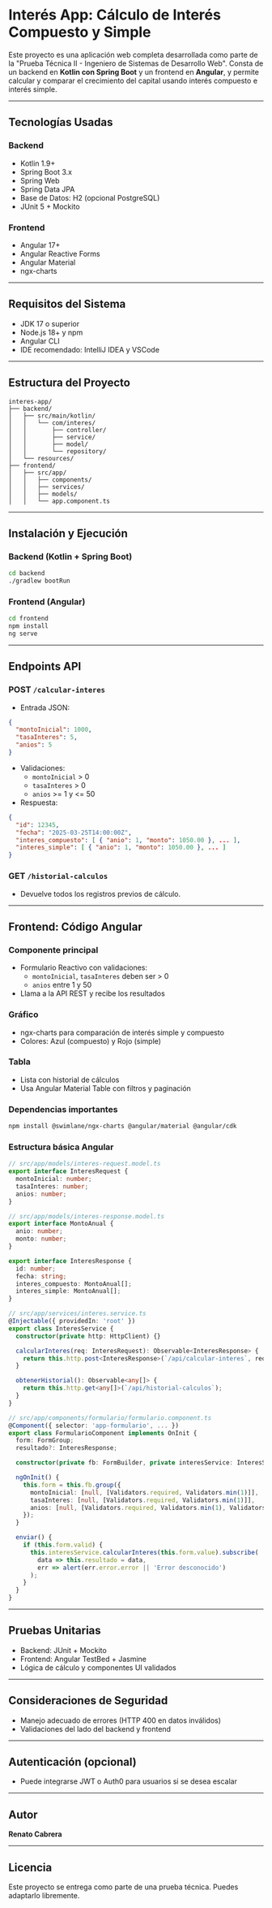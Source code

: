 # Interés App: Cálculo de Interés Compuesto y Simple

Este proyecto es una aplicación web completa desarrollada como parte de la "Prueba Técnica II - Ingeniero de Sistemas de Desarrollo Web". Consta de un backend en **Kotlin con Spring Boot** y un frontend en **Angular**, y permite calcular y comparar el crecimiento del capital usando interés compuesto e interés simple.

---

## Tecnologías Usadas

### Backend
- Kotlin 1.9+
- Spring Boot 3.x
- Spring Web
- Spring Data JPA
- Base de Datos: H2 (opcional PostgreSQL)
- JUnit 5 + Mockito

### Frontend
- Angular 17+
- Angular Reactive Forms
- Angular Material
- ngx-charts

---

## Requisitos del Sistema
- JDK 17 o superior
- Node.js 18+ y npm
- Angular CLI
- IDE recomendado: IntelliJ IDEA y VSCode

---

## Estructura del Proyecto

```
interes-app/
├── backend/
│   ├── src/main/kotlin/
│   │   └── com/interes/
│   │       ├── controller/
│   │       ├── service/
│   │       ├── model/
│   │       └── repository/
│   └── resources/
├── frontend/
│   ├── src/app/
│   │   ├── components/
│   │   ├── services/
│   │   ├── models/
│   │   └── app.component.ts
```

---

## Instalación y Ejecución

### Backend (Kotlin + Spring Boot)
```bash
cd backend
./gradlew bootRun
```

### Frontend (Angular)
```bash
cd frontend
npm install
ng serve
```

---

## Endpoints API

### POST `/calcular-interes`
- Entrada JSON:
```json
{
  "montoInicial": 1000,
  "tasaInteres": 5,
  "anios": 5
}
```
- Validaciones:
  - `montoInicial` > 0
  - `tasaInteres` > 0
  - `anios` >= 1 y <= 50
- Respuesta:
```json
{
  "id": 12345,
  "fecha": "2025-03-25T14:00:00Z",
  "interes_compuesto": [ { "anio": 1, "monto": 1050.00 }, ... ],
  "interes_simple": [ { "anio": 1, "monto": 1050.00 }, ... ]
}
```

### GET `/historial-calculos`
- Devuelve todos los registros previos de cálculo.

---

## Frontend: Código Angular

### Componente principal
- Formulario Reactivo con validaciones:
  - `montoInicial`, `tasaInteres` deben ser > 0
  - `anios` entre 1 y 50
- Llama a la API REST y recibe los resultados

### Gráfico
- ngx-charts para comparación de interés simple y compuesto
- Colores: Azul (compuesto) y Rojo (simple)

### Tabla
- Lista con historial de cálculos
- Usa Angular Material Table con filtros y paginación

### Dependencias importantes
```bash
npm install @swimlane/ngx-charts @angular/material @angular/cdk
```

### Estructura básica Angular
```ts
// src/app/models/interes-request.model.ts
export interface InteresRequest {
  montoInicial: number;
  tasaInteres: number;
  anios: number;
}

// src/app/models/interes-response.model.ts
export interface MontoAnual {
  anio: number;
  monto: number;
}

export interface InteresResponse {
  id: number;
  fecha: string;
  interes_compuesto: MontoAnual[];
  interes_simple: MontoAnual[];
}

// src/app/services/interes.service.ts
@Injectable({ providedIn: 'root' })
export class InteresService {
  constructor(private http: HttpClient) {}

  calcularInteres(req: InteresRequest): Observable<InteresResponse> {
    return this.http.post<InteresResponse>(`/api/calcular-interes`, req);
  }

  obtenerHistorial(): Observable<any[]> {
    return this.http.get<any[]>(`/api/historial-calculos`);
  }
}

// src/app/components/formulario/formulario.component.ts
@Component({ selector: 'app-formulario', ... })
export class FormularioComponent implements OnInit {
  form: FormGroup;
  resultado?: InteresResponse;

  constructor(private fb: FormBuilder, private interesService: InteresService) {}

  ngOnInit() {
    this.form = this.fb.group({
      montoInicial: [null, [Validators.required, Validators.min(1)]],
      tasaInteres: [null, [Validators.required, Validators.min(1)]],
      anios: [null, [Validators.required, Validators.min(1), Validators.max(50)]]
    });
  }

  enviar() {
    if (this.form.valid) {
      this.interesService.calcularInteres(this.form.value).subscribe(
        data => this.resultado = data,
        err => alert(err.error.error || 'Error desconocido')
      );
    }
  }
}
```

---

## Pruebas Unitarias
- Backend: JUnit + Mockito
- Frontend: Angular TestBed + Jasmine
- Lógica de cálculo y componentes UI validados

---

## Consideraciones de Seguridad
- Manejo adecuado de errores (HTTP 400 en datos inválidos)
- Validaciones del lado del backend y frontend

---

## Autenticación (opcional)
- Puede integrarse JWT o Auth0 para usuarios si se desea escalar

---

## Autor
**Renato Cabrera**  

---

## Licencia
Este proyecto se entrega como parte de una prueba técnica. Puedes adaptarlo libremente.

